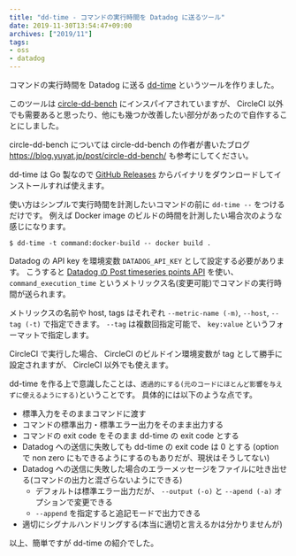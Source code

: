 ```yaml
---
title: "dd-time - コマンドの実行時間を Datadog に送るツール"
date: 2019-11-30T13:54:47+09:00
archives: ["2019/11"]
tags:
- oss
- datadog
---
```


コマンドの実行時間を Datadog に送る [dd-time](https://github.com/suzuki-shunsuke/dd-time) というツールを作りました。

このツールは [circle-dd-bench](https://github.com/yuya-takeyama/circle-dd-bench) にインスパイアされていますが、 CircleCI 以外でも需要あると思ったり、他にも幾つか改善したい部分があったので自作することにしました。

circle-dd-bench については circle-dd-bench の作者が書いたブログ https://blog.yuyat.jp/post/circle-dd-bench/ も参考にしてください。

dd-time は Go 製なので [GitHub Releases](https://github.com/suzuki-shunsuke/dd-time/releases) からバイナリをダウンロードしてインストールすれば使えます。

使い方はシンプルで実行時間を計測したいコマンドの前に `dd-time --` をつけるだけです。
例えば Docker image のビルドの時間を計測したい場合次のような感じになります。

```
$ dd-time -t command:docker-build -- docker build .
```

Datadog の API key を環境変数 `DATADOG_API_KEY` として設定する必要があります。
こうすると [Datadog の Post timeseries points API](https://docs.datadoghq.com/api/?lang=python#post-timeseries-points) を使い、`command_execution_time` というメトリックス名(変更可能)でコマンドの実行時間が送られます。

メトリックスの名前や host, tags はそれぞれ `--metric-name (-m)`, `--host`, `--tag (-t)` で指定できます。
`--tag` は複数回指定可能で、 `key:value` というフォーマットで指定します。

CircleCI で実行した場合、 CircleCI のビルドイン環境変数が tag として勝手に設定されますが、 CircleCI 以外でも使えます。

dd-time を作る上で意識したことは、`透過的にする(元のコードにほとんど影響を与えずに使えるようにする)`ということです。
具体的には以下のような点です。

* 標準入力をそのままコマンドに渡す
* コマンドの標準出力・標準エラー出力をそのまま出力する
* コマンドの exit code をそのまま dd-time の exit code とする
* Datadog への送信に失敗しても dd-time の exit code は 0 とする
  (option で non zero にもできるようにするのもありだが、現状はそうしてない)
* Datadog への送信に失敗した場合のエラーメッセージをファイルに吐き出せる(コマンドの出力と混ざらないようにできる)
  * デフォルトは標準エラー出力だが、 `--output (-o)` と `--apend (-a)` オプションで変更できる
  * `--append` を指定すると追記モードで出力できる
* 適切にシグナルハンドリングする(本当に適切と言えるかは分かりませんが)

以上、簡単ですが dd-time の紹介でした。
